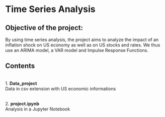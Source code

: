 # Time Series Analysis 

## Objective of the project: 
By using time series analysis, the project aims to analyze the impact of an inflation shock on US economy as well as on US stocks and rates. We thus use an ARIMA model, a VAR model and Impulse Response Functions. 

## Contents 
<br/>1. **Data_project**
<br/>Data in csv extension with US economic informations

<br/>2. **project.ipynb**
<br/> Analysis in a Jupyter Notebook 